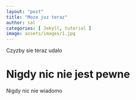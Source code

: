 ```yaml
---
layout: "post"
title: "Moze juz teraz"
author: sal
categories: [ Jekyll, tutorial ]
image: assets/images/1.jpg
---
```

Czyzby sie teraz udalo

# Nigdy nic nie jest pewne

Nigdy nic nie wiadomo
